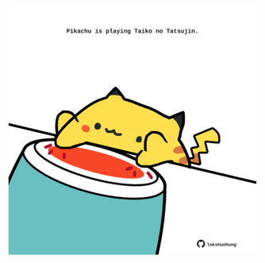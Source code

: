 <!-- built at 02/06/2023, 18:00:50 UTC -->
<p align="center">
  <img width="500" height="500" src="./ReadmeImage.svg">
</p>

